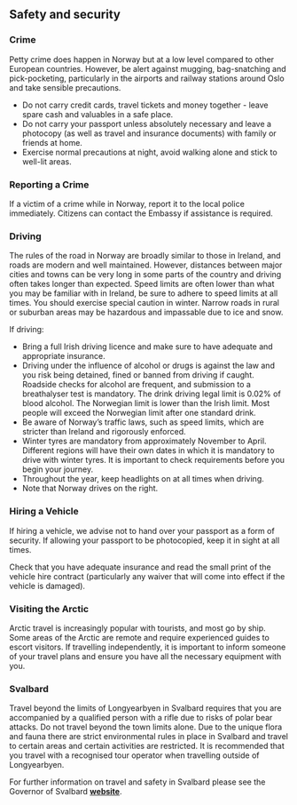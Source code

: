 ## Safety and security

### **Crime**

Petty crime does happen in Norway but at a low level compared to other European countries. However, be alert against mugging, bag-snatching and pick-pocketing, particularly in the airports and railway stations around Oslo and take sensible precautions.

* Do not carry credit cards, travel tickets and money together - leave spare cash and valuables in a safe place.
* Do not carry your passport unless absolutely necessary and leave a photocopy (as well as travel and insurance documents) with family or friends at home.
* Exercise normal precautions at night, avoid walking alone and stick to well-lit areas.

### **Reporting a Crime**

If a victim of a crime while in Norway, report it to the local police immediately. Citizens can contact the Embassy if assistance is required.

### **Driving**

The rules of the road in Norway are broadly similar to those in Ireland, and roads are modern and well maintained. However, distances between major cities and towns can be very long in some parts of the country and driving often takes longer than expected. Speed limits are often lower than what you may be familiar with in Ireland, be sure to adhere to speed limits at all times. You should exercise special caution in winter. Narrow roads in rural or suburban areas may be hazardous and impassable due to ice and snow.

If driving:

* Bring a full Irish driving licence and make sure to have adequate and appropriate insurance.
* Driving under the influence of alcohol or drugs is against the law and you risk being detained, fined or banned from driving if caught. Roadside checks for alcohol are frequent, and submission to a breathalyser test is mandatory. The drink driving legal limit is 0.02% of blood alcohol. The Norwegian limit is lower than the Irish limit. Most people will exceed the Norwegian limit after one standard drink.
* Be aware of Norway’s traffic laws, such as speed limits, which are stricter than Ireland and rigorously enforced.
* Winter tyres are mandatory from approximately November to April. Different regions will have their own dates in which it is mandatory to drive with winter tyres. It is important to check requirements before you begin your journey.
* Throughout the year, keep headlights on at all times when driving.
* Note that Norway drives on the right.

### **Hiring a Vehicle**

If hiring a vehicle, we advise not to hand over your passport as a form of security. If allowing your passport to be photocopied, keep it in sight at all times.

Check that you have adequate insurance and read the small print of the vehicle hire contract (particularly any waiver that will come into effect if the vehicle is damaged).

### **Visiting the Arctic**

Arctic travel is increasingly popular with tourists, and most go by ship. Some areas of the Arctic are remote and require experienced guides to escort visitors. If travelling independently, it is important to inform someone of your travel plans and ensure you have all the necessary equipment with you.

### **Svalbard**

Travel beyond the limits of Longyearbyen in Svalbard requires that you are accompanied by a qualified person with a rifle due to risks of polar bear attacks. Do not travel beyond the town limits alone. Due to the unique flora and fauna there are strict environmental rules in place in Svalbard and travel to certain areas and certain activities are restricted. It is recommended that you travel with a recognised tour operator when travelling outside of Longyearbyen.

For further information on travel and safety in Svalbard please see the Governor of Svalbard [**website**](https://www.sysselmesteren.no/en/).